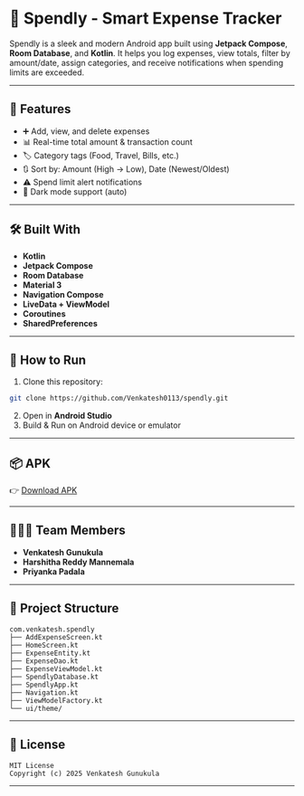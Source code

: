 # 💸 Spendly - Smart Expense Tracker

Spendly is a sleek and modern Android app built using **Jetpack Compose**, **Room Database**, and **Kotlin**. It helps you log expenses, view totals, filter by amount/date, assign categories, and receive notifications when spending limits are exceeded.

---

## 📱 Features

- ➕ Add, view, and delete expenses
- 📊 Real-time total amount & transaction count
- 🏷️ Category tags (Food, Travel, Bills, etc.)
- 🔃 Sort by: Amount (High → Low), Date (Newest/Oldest)
- ⚠️ Spend limit alert notifications
- 🌙 Dark mode support (auto)

---

## 🛠️ Built With

- **Kotlin**
- **Jetpack Compose**
- **Room Database**
- **Material 3**
- **Navigation Compose**
- **LiveData + ViewModel**
- **Coroutines**
- **SharedPreferences**

---

## 🚀 How to Run

1. Clone this repository:
```bash
git clone https://github.com/Venkatesh0113/spendly.git
```

2. Open in **Android Studio**
3. Build & Run on Android device or emulator

---

## 📦 APK

  
👉 [Download APK](https://github.com/Venkatesh0113/spendly/releases/download/V1/Spendly.apk)


---

## 🧑‍🤝‍🧑 Team Members

- **Venkatesh Gunukula**   
- **Harshitha Reddy Mannemala**   
- **Priyanka Padala**  

---

## 📁 Project Structure

```
com.venkatesh.spendly
├── AddExpenseScreen.kt
├── HomeScreen.kt
├── ExpenseEntity.kt
├── ExpenseDao.kt
├── ExpenseViewModel.kt
├── SpendlyDatabase.kt
├── SpendlyApp.kt
├── Navigation.kt
├── ViewModelFactory.kt
└── ui/theme/
```

---

## 📃 License

```
MIT License
Copyright (c) 2025 Venkatesh Gunukula
```

---

